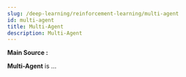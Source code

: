 ```yaml
---
slug: /deep-learning/reinforcement-learning/multi-agent
id: multi-agent
title: Multi-Agent
description: Multi-Agent
---
```


**Main Source :**

**Multi-Agent** is ...
